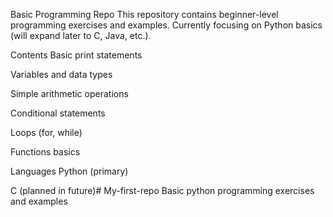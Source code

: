 Basic Programming Repo
This repository contains beginner-level programming exercises and examples.
Currently focusing on Python basics (will expand later to C, Java, etc.).

Contents
Basic print statements

Variables and data types

Simple arithmetic operations

Conditional statements

Loops (for, while)

Functions basics

Languages
Python (primary)

C (planned in future)# My-first-repo
Basic python programming exercises and examples
